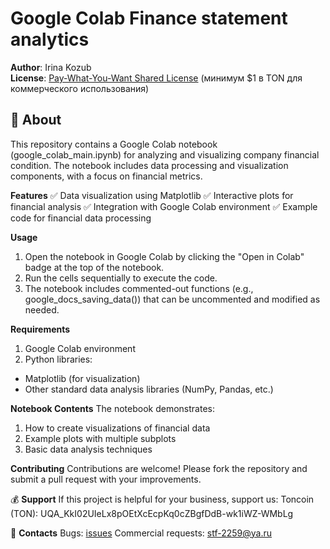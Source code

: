 # Google Colab Finance statement analytics

**Author**: Irina Kozub  
**License**: [Pay-What-You-Want Shared License](LICENSE.md) (минимум $1 в TON для коммерческого использования)  

## 📌 About
This repository contains a Google Colab notebook (google_colab_main.ipynb) for analyzing and visualizing company financial condition. The notebook includes data processing and visualization components, with a focus on financial metrics.

**Features**
✅ Data visualization using Matplotlib
✅ Interactive plots for financial analysis
✅ Integration with Google Colab environment
✅ Example code for financial data processing

**Usage**
1. Open the notebook in Google Colab by clicking the "Open in Colab" badge at the top of the notebook.
2. Run the cells sequentially to execute the code.
3. The notebook includes commented-out functions (e.g., google_docs_saving_data()) that can be uncommented and modified as needed.

**Requirements**
1. Google Colab environment
2. Python libraries:
- Matplotlib (for visualization)
- Other standard data analysis libraries (NumPy, Pandas, etc.)

**Notebook Contents**
The notebook demonstrates:
1. How to create visualizations of financial data
2. Example plots with multiple subplots
3. Basic data analysis techniques

**Contributing**
Contributions are welcome! Please fork the repository and submit a pull request with your improvements.

💰 **Support**
If this project is helpful for your business, support us:
Toncoin (TON):
UQA_KkI02UIeLx8pOEtXcEcpKq0cZBgfDdB-wk1iWZ-WMbLg

📮 **Contacts**
Bugs: [issues](https://github.com/irinakozub/company_financial_condition/issues)
Commercial requests: stf-2259@ya.ru
